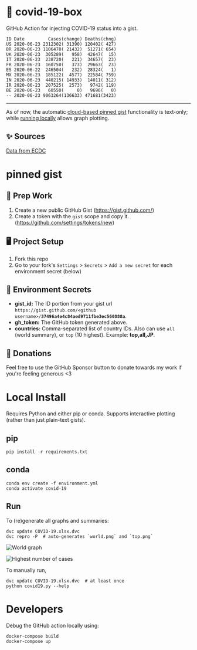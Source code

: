 # 🏥 covid-19-box

GitHub Action for injecting COVID-19 status into a gist.

```
ID Date         Cases(change) Deaths(chng)
US 2020-06-23 2312302( 31390) 120402( 427)
BR 2020-06-23 1106470( 21432)  51271( 654)
UK 2020-06-23  305289(   958)  42647(  15)
IT 2020-06-23  238720(   221)  34657(  23)
FR 2020-06-23  160750(   373)  29663(  23)
ES 2020-06-22  246504(   232)  28324(   1)
MX 2020-06-23  185122(  4577)  22584( 759)
IN 2020-06-23  440215( 14933)  14011( 312)
IR 2020-06-23  207525(  2573)   9742( 119)
BE 2020-06-23   60550(     0)   9696(   0)
-- 2020-06-23 9063264(136633) 471681(3423)
```

---

As of now, the automatic [cloud-based pinned gist](#pinned-gist) functionality is text-only;
while [running locally](#local-install) allows graph plotting.

## ✨ Sources

[Data from ECDC](https://www.ecdc.europa.eu/en/publications-data/download-todays-data-geographic-distribution-covid-19-cases-worldwide)

# pinned gist

## 🎒 Prep Work
1. Create a new public GitHub Gist (https://gist.github.com/)
1. Create a token with the `gist` scope and copy it. (https://github.com/settings/tokens/new)

## 🖥 Project Setup
1. Fork this repo
1. Go to your fork's `Settings` > `Secrets` > `Add a new secret` for each environment secret (below)

## 🤫 Environment Secrets
- **gist_id:** The ID portion from your gist url `https://gist.github.com/<github username>/`**`37496a4e4c84aed9711fbe3ec560888a`**.
- **gh_token:** The GitHub token generated above.
- **countries:** Comma-separated list of country IDs. Also can use `all` (world summary), or `top` (10 highest). Example: **top,all,JP**.

## 💸 Donations

Feel free to use the GitHub Sponsor button to donate towards my work if you're feeling generous <3

# Local Install

Requires Python and either pip or conda. Supports interactive plotting (rather than just plain-text gists).

## pip

```
pip install -r requirements.txt
```

## conda

```
conda env create -f environment.yml
conda activate covid-19
```

## Run

To (re)generate all graphs and summaries:

```
dvc update COVID-19.xlsx.dvc
dvc repro -P  # auto-generates `world.png` and `top.png`
```

![World graph](world.png)

![Highest number of cases](top.png)

To manually run,

```
dvc update COVID-19.xlsx.dvc  # at least once
python covid19.py --help
```

# Developers

Debug the GitHub action locally using:

```
docker-compose build
docker-compose up
```
